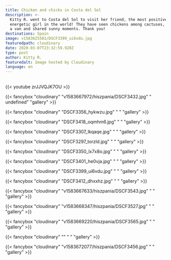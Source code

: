 ```yaml
---
title: Chicken and chicks in Costa del Sol
description: >-
  Kitty R. went to Costa del Sol to visit her friend, the most positive and
  energetic girl in the world! They have seen chickens among cactuses, slept in
  a van and shared sunny moments. Thank you!
destinations: Spain
image: v1583625501/DSCF3399_ui6vdu.jpg
featuredpath: cloudinary
date: 2020-03-07T23:32:59.920Z
type: post
author: Kitty R.
featuredalt: Image hosted by Cloudinary
language: en
---
```

<br>{{< youtube zrJJVQJK7OU >}}</br>

{{< fancybox "cloudinary" "v1583667972/hiszpania/DSCF3432.jpg" "   undefined" "gallery" >}}

{{< fancybox "cloudinary" "DSCF3356_hykwzu.jpg" "    " "gallery" >}}

{{< fancybox "cloudinary" "DSCF3418_oqmhm6.jpg" "     " "gallery" >}}

{{< fancybox "cloudinary" "DSCF3307_lkqaqe.jpg" "     " "gallery" >}}

{{< fancybox "cloudinary" "DSCF3297_torzld.jpg" "     " "gallery" >}}

{{< fancybox "cloudinary" "DSCF3350_lx7x8o.jpg" "     " "gallery" >}}

{{< fancybox "cloudinary" "DSCF3401_he0vja.jpg" "     " "gallery" >}}

{{< fancybox "cloudinary" "DSCF3399_ui6vdu.jpg" "     " "gallery" >}}

{{< fancybox "cloudinary" "DSCF3412_dhxxhz.jpg" "     " "gallery" >}}

{{< fancybox "cloudinary" "v1583667633/hiszpania/DSCF3543.jpg" " " "gallery" >}}

{{< fancybox "cloudinary" "v1583668347/hiszpania/DSCF3527.jpg" " " "gallery" >}}

{{< fancybox "cloudinary" "v1583669220/hiszpania/DSCF3565.jpg" " " "gallery" >}}

{{< fancybox "cloudinary" "" " " "gallery" >}}

{{< fancybox "cloudinary" "v1583672077/hiszpania/DSCF3456.jpg" " " "gallery" >}}